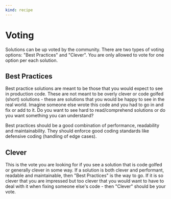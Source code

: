 ```yaml
---
kind: recipe
---
```


# Voting

Solutions can be up voted by the community. There are two types of voting options: "Best Practices" and "Clever". You are only allowed to vote for one option per each solution.

## Best Practices

Best practice solutions are meant to be those that you would expect to see in production code. These are not meant to be overly clever or code golfed (short) solutions - these are solutions that you would be happy to see in the real world. Imagine someone else wrote this code and you had to go in and fix or add to it. Do you want to see hard to read/comprehend solutions or do you want something you can understand?

Best practices should be a good combination of performance, readability and maintainability. They should enforce good coding standards like defensive coding (handling of edge cases).

## Clever

This is the vote you are looking for if you see a solution that is code golfed or generally clever in some way. If a solution is both clever and performant, readable and maintainable, then "Best Practices" is the way to go. If it is so clever that you are impressed but too clever that you would want to have to deal with it when fixing someone else's code - then "Clever" should be your vote.
